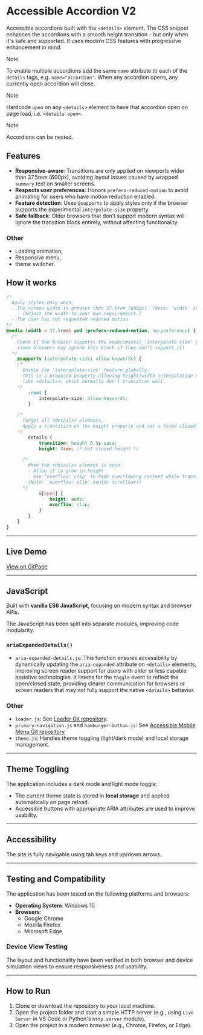# Accessible Accordion V2

Accessible accordions built with the `<details>` element. The CSS snippet enhances the accordions with a smooth height transition - but only when it's safe and supported. It uses modern CSS features with progressive enhancement in mind.

> [!NOTE]
> To enable multiple accordions add the same `name` attribute to each of the `details` tags, e.g. `name="accordion"`. When any accordion opens, any currently open accordion will close.

> [!NOTE]
> Hardcode `open` on any `<details>` element to have that accordion open on page load, i.e. `<details open>`.

> [!NOTE]
> Accordions can be nested.

## Features

- **Responsive-aware**: Transitions are only applied on viewports wider than 37.5rem (600px), avoiding layout issues caused by wrapped `summary` text on smaller screens.
- **Respects user preferences**: Honors `prefers-reduced-motion` to avoid animating for users who have motion reduction enabled.
- **Feature detection**: Uses `@supports` to apply styles only if the browser supports the experimental `interpolate-size` property.
- **Safe fallback**: Older browsers that don’t support modern syntax will ignore the transition block entirely, without affecting functionality.

### Other

- Loading animation,
- Responsive menu,
- theme switcher.

## How it works

```CSS
/*
  Apply styles only when:
  - The screen width is greater than 37.5rem (600px). (Note: 'width' is modern range syntax.)
    - (Adjust the width to your own requirements.)
  - The user has not requested reduced motion
*/
@media (width > 37.5rem) and (prefers-reduced-motion: no-preference) {
  /*
    Check if the browser supports the experimental 'interpolate-size' property
    (some browsers may ignore this block if they don't support it)
  */
    @supports (interpolate-size: allow-keywords) {
    /*
      Enable the 'interpolate-size' feature globally.
      This is a proposed property allowing height/width interpolation on elements
      like <details>, which normally don't transition well.
    */
        :root {
            interpolate-size: allow-keywords;
        }

    /*
      Target all <details> elements.
      Apply a transition on the height property and set a fixed closed height.
    */
        details {
            transition: height 0.5s ease;
            height: 4rem; /* Set closed height */

      /*
        When the <details> element is open:
        - Allow it to grow in height
        - Use 'overflow: clip' to hide overflowing content while transitioning
        (Note: 'overflow: clip' avoids scrollbars)
      */
            &[open] {
                height: auto;
                overflow: clip;
            }
        }
    }
}


```

---

## Live Demo

[View on GitPage](https://chrisnajman.github.io/faqs)

---

## JavaScript

Built with **vanilla ES6 JavaScript**, focusing on modern syntax and browser APIs.

The JavaScript has been split into separate modules, improving code modularity.

### `ariaExpandedDetails()`

- `aria-expanded-details.js`: This function ensures accessibility by dynamically updating the `aria-expanded` attribute on `<details>` elements, improving screen reader support for users with older or less capable assistive technologies. It listens for the `toggle` event to reflect the open/closed state, providing clearer communication for browsers or screen readers that may not fully support the native `<details>` behavior.

### Other

- `loader.js`: See [Loader Git repository](https://github.com/chrisnajman/loader).
- `primary-navigation.js` and `hamburger-button.js`: See [Accessible Mobile Menu Git repository](https://github.com/chrisnajman/accessible-mobile-menu)
- `theme.js`: Handles theme toggling (light/dark mode) and local storage management.

---

## Theme Toggling

The application includes a dark mode and light mode toggle:

- The current theme state is stored in **local storage** and applied automatically on page reload.
- Accessible buttons with appropriate ARIA attributes are used to improve usability.

---

## Accessibility

The site is fully navigable using tab keys and up/down arrows.

---

## Testing and Compatibility

The application has been tested on the following platforms and browsers:

- **Operating System**: Windows 10
- **Browsers**:
  - Google Chrome
  - Mozilla Firefox
  - Microsoft Edge

### Device View Testing

The layout and functionality have been verified in both browser and device simulation views to ensure responsiveness and usability.

---

## How to Run

1. Clone or download the repository to your local machine.
2. Open the project folder and start a simple HTTP server (e.g., using `Live Server` in VS Code or Python's `http.server` module).
3. Open the project in a modern browser (e.g., Chrome, Firefox, or Edge).
